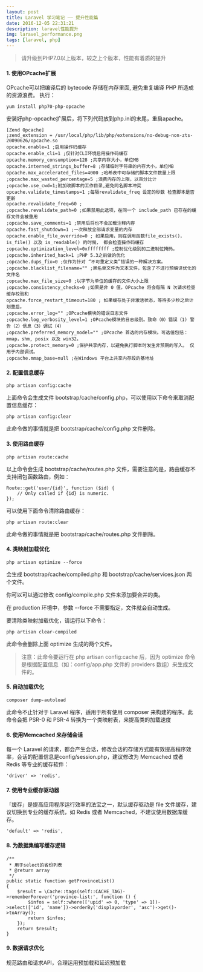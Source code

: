 ```yaml
---
layout: post
title: Laravel 学习笔记 —— 提升性能篇
date: 2016-12-05 22:31:21
description: laravel性能提升
img: laravel_performance.png
tags: [laravel, php]
---
```


> 请升级到PHP7.0以上版本，较之上个版本，性能有着质的提升


#### 1. 使用OPcache扩展
OPcache可以把编译后的 bytecode 存储在内存里面, 避免重复编译 PHP 所造成的资源浪费。
执行：

	yum install php70-php-opcache

安装好php-opcache扩展后，将下列代码放到php.ini的末尾，重启apache。

	[Zend Opcache]
	;zend_extension = /usr/local/php/lib/php/extensions/no-debug-non-zts-20090626/opcache.so
	opcache.enable=1 ;启用操作码缓存
	opcache.enable_cli=1 ;仅针对CLI环境启用操作码缓存
	opcache.memory_consumption=128 ;共享内存大小，单位MB
	opcache.interned_strings_buffer=8 ;存储临时字符串的内存大小，单位MB
	opcache.max_accelerated_files=4000 ;哈希表中可存储的脚本文件数量上限
	;opcache.max_wasted_percentage=5 ;浪费内存的上限，以百分比计
	;opcache.use_cwd=1;附加改脚本的工作目录,避免同名脚本冲突
	opcache.validate_timestamps=1 ;每隔revalidate_freq 设定的秒数 检查脚本是否更新
	opcache.revalidate_freq=60 ;
	;opcache.revalidate_path=0 ;如果禁用此选项，在同一个 include_path 已存在的缓存文件会被重用
	;opcache.save_comments=1 ;禁用后将也不会加载注释内容
	opcache.fast_shutdown=1 ;一次释放全部请求变量的内存
	opcache.enable_file_override=0 ; 如果启用，则在调用函数file_exists()， is_file() 以及 is_readable() 的时候， 都会检查操作码缓存
	;opcache.optimization_level=0xffffffff ;控制优化级别的二进制位掩码。
	;opcache.inherited_hack=1 ;PHP 5.3之前做的优化
	;opcache.dups_fix=0 ;仅作为针对 “不可重定义类”错误的一种解决方案。
	;opcache.blacklist_filename="" ;黑名单文件为文本文件，包含了不进行预编译优化的文件名
	;opcache.max_file_size=0 ;以字节为单位的缓存的文件大小上限
	;opcache.consistency_checks=0 ;如果是非 0 值，OPcache 将会每隔 N 次请求检查缓存校验和
	opcache.force_restart_timeout=180 ; 如果缓存处于非激活状态，等待多少秒之后计划重启。
	;opcache.error_log="" ;OPcache模块的错误日志文件
	;opcache.log_verbosity_level=1 ;OPcache模块的日志级别。致命（0）错误（1) 警告（2）信息（3）调试（4）
	;opcache.preferred_memory_model="" ;OPcache 首选的内存模块。可选值包括： mmap，shm, posix 以及 win32。
	;opcache.protect_memory=0 ;保护共享内存，以避免执行脚本时发生非预期的写入。 仅用于内部调试。
	;opcache.mmap_base=null ;在Windows 平台上共享内存段的基地址

#### 2. 配置信息缓存

	php artisan config:cache

上面命令会生成文件 bootstrap/cache/config.php，可以使用以下命令来取消配置信息缓存：

	php artisan config:clear

此命令做的事情就是把 bootstrap/cache/config.php 文件删除。

#### 3. 使用路由缓存

	php artisan route:cache

以上命令会生成 bootstrap/cache/routes.php 文件，需要注意的是，路由缓存不支持闭包函数路由，例如：

	Route::get('user/{id}', function ($id) {
		// Only called if {id} is numeric.
	});

可以使用下面命令清除路由缓存：

	php artisan route:clear

此命令做的事情就是把 bootstrap/cache/routes.php 文件删除。

#### 4. 类映射加载优化

	php artisan optimize --force 

会生成 bootstrap/cache/compiled.php 和 bootstrap/cache/services.json 两个文件。

你可以可以通过修改 config/compile.php 文件来添加要合并的类。

在 production 环境中，参数 --force 不需要指定，文件就会自动生成。

要清除类映射加载优化，请运行以下命令：

	php artisan clear-compiled

此命令会删除上面 optimize 生成的两个文件。

> 注意：此命令要运行在 php artisan config:cache 后，因为 optimize 命令是根据配置信息（如：config/app.php 文件的 providers 数组）来生成文件的。

#### 5. 自动加载优化

	composer dump-autoload

此命令不止针对于 Laravel 程序，适用于所有使用 composer 来构建的程序。此命令会把 PSR-0 和 PSR-4 转换为一个类映射表，来提高类的加载速度

#### 6. 使用Memcached 来存储会话

每一个 Laravel 的请求，都会产生会话，修改会话的存储方式能有效提高程序效率，会话的配置信息是config/session.php，建议修改为 Memcached 或者 Redis 等专业的缓存软件：

	'driver' => 'redis',

#### 7. 使用专业缓存驱动器

「缓存」是提高应用程序运行效率的法宝之一，默认缓存驱动是 file 文件缓存，建议切换到专业的缓存系统，如 Redis 或者 Memcached，不建议使用数据库缓存。

	'default' => 'redis',

#### 8. 为数据集编写缓存逻辑

	/**
	 * 用于select的省份列表
	 * @return array
	 */
	public static function getProvinceList()
	{
		$result = \Cache::tags(self::CACHE_TAG)->rememberForever('province-list:', function () {
			$infos = self::where(['upid' => 0, 'type' => 1])->select(['id', 'name'])->orderBy('displayorder', 'asc')->get()->toArray();
			return $infos;
		});
		return $result;
	}


#### 9. 数据请求优化

规范路由和请求API，合理运用预加载和延迟预加载